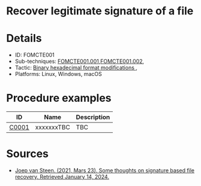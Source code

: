 # Recover legitimate signature of a file


# Details
- ID: FOMCTE001
- Sub-techniques: [FOMCTE001.001](https://github.com/blue101010/FOM/blob/main/countertechniques/FOMCTE001.001.md),[FOMCTE001.002](https://github.com/blue101010/FOM/blob/main/countertechniques/FOMCTE001.002.md),
- Tactic: [Binary hexadecimal format modifications ](https://github.com/blue101010/FOM/blob/main/tactics/FOMTA001.md),
- Platforms: Linux, Windows, macOS

# Procedure examples

| ID                                                  | Name       | Description |
| --------------------------------------------------- | ---------- | ----------- |
| [C0001](https://attack.mitre.org/campaigns/C00-XXX) | xxxxxxxTBC | TBC         |



# Sources 
- [Joep van Steen. (2021, Mars 23). Some thoughts on signature based file recovery. Retrieved January 14, 2024.](https://www.disktuna.com/some-thoughts-on-signature-based-file-recovery/)
